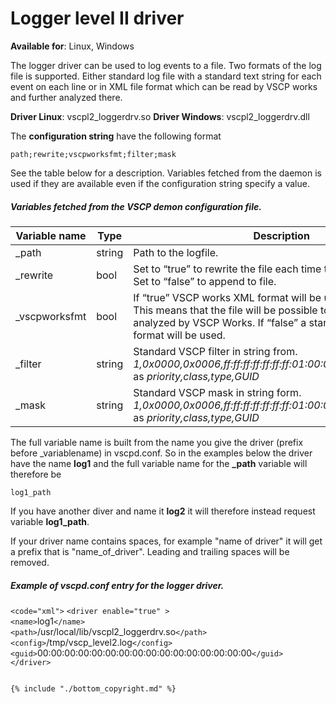 # Logger level II driver

**Available for**: Linux, Windows

The logger driver can be used to log events to a file. Two formats of the log file is supported. Either standard log file with a standard text string for each event on each line or in XML file format which can be read by VSCP works and further analyzed there.

**Driver Linux**: vscpl2_loggerdrv.so
**Driver Windows**: vscpl2_loggerdrv.dll

The **configuration string** have the following format

    path;rewrite;vscpworksfmt;filter;mask

See the table below for a description. Variables fetched from the daemon is used if they are available even if the configuration string specify a value.

##### Variables fetched from the VSCP demon configuration file.

 | Variable name | Type   | Description                                                                                                                                                                                                        | 
 | ------------- | ----   | -----------                                                                                                                                                                                                        | 
 | _path         | string | Path to the logfile.                                                                                                                                                                                               | 
 | _rewrite      | bool   | Set to “true” to rewrite the file each time the driver is started. Set to “false” to append to file.                                                                                                       | 
 | _vscpworksfmt | bool   | If “true” VSCP works XML format will be used for the log file. This means that the file will be possible to read and further analyzed by VSCP Works. If “false” a standard text based format will be used. | 
 | _filter       | string | Standard VSCP filter in string from. *1,0x0000,0x0006,ff:ff:ff:ff:ff:ff:ff:01:00:00:00:00:00:00:00:00* as *priority,class,type,GUID*                                                                           | 
 | _mask         | string | Standard VSCP mask in string form. *1,0x0000,0x0006,ff:ff:ff:ff:ff:ff:ff:01:00:00:00:00:00:00:00:00* as *priority,class,type,GUID*                                                                             | 

The full variable name is built from the name you give the driver (prefix before _variablename) in vscpd.conf. So in the examples below the driver have the name **log1** and the full variable name for the **_path** variable will therefore be

    log1_path 

If you have another diver and name it  **log2** it will therefore instead request variable **log1_path**. 

If your driver name contains spaces, for example "name of driver" it will get a prefix that is "name_of_driver". Leading and trailing spaces will be removed.

##### Example of vscpd.conf entry for the logger driver.

`<code="xml">`
`<driver enable="true" >`                 
    `<name>`log1`</name>`                 
    `<path>`/usr/local/lib/vscpl2_loggerdrv.so`</path>`                 
    `<config>`/tmp/vscp_level2.log`</config>`                 
    `<guid>`00:00:00:00:00:00:00:00:00:00:00:00:00:00:00:00`</guid>`            
`</driver>` 
```

{% include "./bottom_copyright.md" %}

